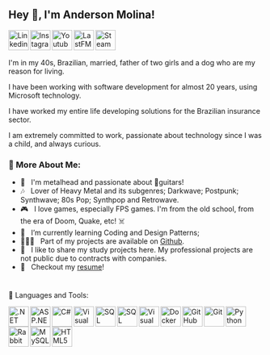 ## Hey 👋, I'm Anderson Molina!

<a href='https://www.linkedin.com/in/molinaanderson/'><img align='left' alt="Linkedin" src="https://github.com/AndersonMolina/AndersonMolina/assets/13072328/9a897c47-9db6-409b-93f5-7c967c91bef2" height='40px'/></a>
<a href='https://www.instagram.com/anderson_jmolina/'><img align='left' alt="Instagram" src="https://github.com/AndersonMolina/AndersonMolina/assets/13072328/c7848811-56da-4de0-b6ad-e071b681a842" height='40px'/></a>
<a href='https://www.youtube.com/@iceman_molina'><img align='left' alt="Youtube" src="https://github.com/AndersonMolina/AndersonMolina/assets/13072328/49df8c0e-4c51-4c03-9289-8f96b48062b1" height='40px'/></a>
<a href='https://www.last.fm/pt/user/MolinaAnderson'><img align='left' alt="LastFM" src="https://github.com/AndersonMolina/AndersonMolina/assets/13072328/e52708fe-23e4-4d4a-a55a-aa87d8a86b1b" height='40px'/></a>
<a href='https://steamcommunity.com/id/AndersonMolina/'><img align='left' alt="Steam" src="https://github.com/AndersonMolina/AndersonMolina/assets/13072328/7f9b4ba4-ea12-454c-a7c5-0f3bb4916d17" height='40px'/></a>


<br>

#

I'm in my 40s, Brazilian, married, father of two girls and a dog who are my reason for living.

I have been working with software development for almost 20 years, using Microsoft technology.

I have worked my entire life developing solutions for the Brazilian insurance sector.

I am extremely committed to work, passionate about technology since I was a child, and always curious.

### 🧐 More About Me:

- 🤘 &nbsp; I'm metalhead and passionate about 🎸guitars!
- 🎶 &nbsp; Lover of Heavy Metal and its subgenres; Darkwave; Postpunk; Synthwave; 80s Pop; Synthpop and Retrowave.
- 🎮 &nbsp; I love games, especially FPS games. I'm from the old school, from the era of Doom, Quake, etc! ☠️
- 🌱 &nbsp; I’m currently learning Coding and Design Patterns; 
- 👨🏻‍💻 &nbsp; Part of my projects are available on [Github](https://github.com/AndersonMolina?tab=repositories).
- 🚫 &nbsp; I like to share my study projects here. My professional projects are not public due to contracts with companies.
- 📝 &nbsp; Checkout my [resume](https://drive.google.com/file/d/1uQbyUErsyUBCxigNhfIrPURf3gIGp2bq/view?usp=sharing)!

#
🔨 Languages and Tools:

<img align="left" src="https://github.com/AndersonMolina/AndersonMolina/assets/13072328/2d0dbb42-610c-4b44-8ffb-cbdd1ff55ba2" alt=".NET" height="40px"/> </a> 
<img align="left" src="https://github.com/AndersonMolina/AndersonMolina/assets/13072328/8b17af54-0f74-488c-b584-19c350e37fe6" alt="ASP.NET" height="40px"/> </a> 
<img align="left" src="https://github.com/AndersonMolina/AndersonMolina/assets/13072328/bc5e7661-e802-419c-864b-f7a9ed642b42)" alt="C#" height="40px"/> </a> 
<img align="left" src="https://github.com/AndersonMolina/AndersonMolina/assets/13072328/53b11cc2-51cf-467c-b075-1b9e639b4eb7" alt="Visual Studio" height="40px"/> </a> 
<img align="left" src="https://github.com/AndersonMolina/AndersonMolina/assets/13072328/6f5fe856-5444-4015-98a9-04a5ec599b06" alt="SQL Server" height="40px"/> </a> 
<img align="left" src="https://github.com/AndersonMolina/AndersonMolina/assets/13072328/da2ea86c-d840-4219-b0ca-ec89fb70dd7c" alt="SQL" height="40px"/> </a> 
<img align="left" src="https://github.com/AndersonMolina/AndersonMolina/assets/13072328/5b79585f-6ba3-46e1-ba7f-4493851ac86e" alt="Visual Basic 6" height="40px"/> </a> 
<img align="left" src="https://github.com/AndersonMolina/AndersonMolina/assets/13072328/1eaefcba-3ca4-4617-8b73-960f41a5a72d" alt="Docker" height="40px"/> </a> 
<img align="left" src="https://github.com/AndersonMolina/AndersonMolina/assets/13072328/8338a2a8-5ffc-4710-a2e2-ee3ae46a735c" alt="GitHub" height="40px"/> </a> 
<img align="left" src="https://github.com/AndersonMolina/AndersonMolina/assets/13072328/bc01b3df-6f4c-44f0-8ca2-8ea2b86c98a6" alt="Git" height="40px"/> </a> 
<img align="left" src="https://github.com/AndersonMolina/AndersonMolina/assets/13072328/5b60c869-c48c-4088-a520-43db4a255a21" alt="Python" height="40px"/> </a> 
<img align="left" src="https://github.com/AndersonMolina/AndersonMolina/assets/13072328/6fc2af98-13df-46be-85ea-5f47a8df165a" alt="RabbitMQ" height="40px"/> </a> 
<img align="left" src="https://github.com/AndersonMolina/AndersonMolina/assets/13072328/392d4751-e520-49bc-8b60-a7f80698914d" alt="MySQL" height="40px"/> </a> 
<img align="left" src="https://github.com/AndersonMolina/AndersonMolina/assets/13072328/f13a3ad7-9eba-49e2-b81e-aee3bc9f4cb2" alt="HTML5" height="40px"/> </a> 

<br>



